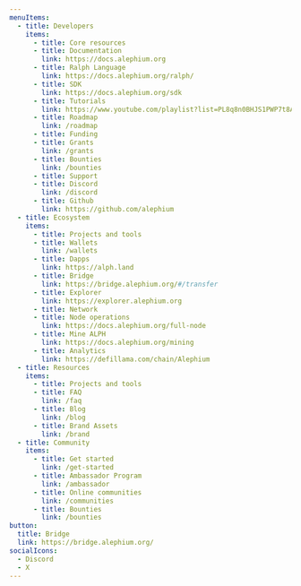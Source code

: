 ```yaml
---
menuItems:
  - title: Developers
    items:
      - title: Core resources
      - title: Documentation
        link: https://docs.alephium.org
      - title: Ralph Language
        link: https://docs.alephium.org/ralph/
      - title: SDK
        link: https://docs.alephium.org/sdk
      - title: Tutorials
        link: https://www.youtube.com/playlist?list=PL8q8n0BHJS1PWP7t8ABECYdOaPM-hJmjx
      - title: Roadmap
        link: /roadmap
      - title: Funding
      - title: Grants
        link: /grants
      - title: Bounties
        link: /bounties
      - title: Support
      - title: Discord
        link: /discord
      - title: Github
        link: https://github.com/alephium
  - title: Ecosystem
    items:
      - title: Projects and tools
      - title: Wallets
        link: /wallets
      - title: Dapps
        link: https://alph.land
      - title: Bridge
        link: https://bridge.alephium.org/#/transfer
      - title: Explorer
        link: https://explorer.alephium.org
      - title: Network
      - title: Node operations
        link: https://docs.alephium.org/full-node
      - title: Mine ALPH
        link: https://docs.alephium.org/mining
      - title: Analytics
        link: https://defillama.com/chain/Alephium
  - title: Resources
    items:
      - title: Projects and tools
      - title: FAQ
        link: /faq
      - title: Blog
        link: /blog
      - title: Brand Assets
        link: /brand
  - title: Community
    items:
      - title: Get started
        link: /get-started
      - title: Ambassador Program
        link: /ambassador
      - title: Online communities
        link: /communities
      - title: Bounties
        link: /bounties
button:
  title: Bridge
  link: https://bridge.alephium.org/
socialIcons:
  - Discord
  - X
---
```


